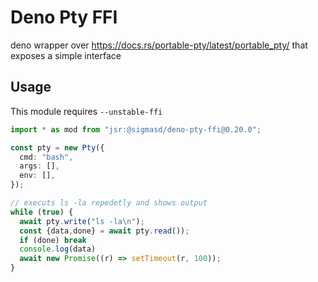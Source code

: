 # Deno Pty FFI

deno wrapper over https://docs.rs/portable-pty/latest/portable_pty/ that exposes
a simple interface

## Usage

This module requires `--unstable-ffi`

```ts
import * as mod from "jsr:@sigmasd/deno-pty-ffi@0.20.0";

const pty = new Pty({
  cmd: "bash",
  args: [],
  env: [],
});

// executs ls -la repedetly and shows output
while (true) {
  await pty.write("ls -la\n");
  const {data,done} = await pty.read());
  if (done) break
  console.log(data)
  await new Promise((r) => setTimeout(r, 100));
}
```
